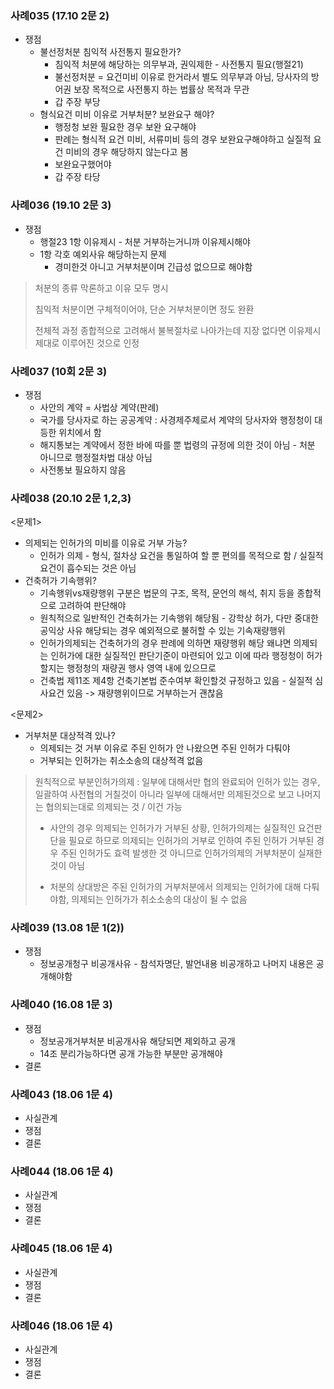 ### 사례035 (17.10 2문 2)
* 쟁점
  * 불선정처분 침익적 사전통지 필요한가?
    * 침익적 처분에 해당하는 의무부과, 권익제한 - 사전통지 필요(행절21)
    * 불선정처분 = 요건미비 이유로 한거라서 별도 의무부과 아님, 당사자의 방어권 보장 목적으로 사전통지 하는 법률상 목적과 무관
    * 갑 주장 부당
  * 형식요건 미비 이유로 거부처분? 보완요구 해야?
    * 행정청 보완 필요한 경우 보완 요구해야
    * 판례는 형식적 요건 미비, 서류미비 등의 경우 보완요구해야하고 실질적 요건 미비의 경우 해당하지 않는다고 봄
    * 보완요구했어야
    * 갑 주장 타당


### 사례036 (19.10 2문 3)
* 쟁점
  * 행절23 1항 이유제시 - 처분 거부하는거니까 이유제시해야
  * 1항 각호 예외사유 해당하는지 문제
    * 경미한것 아니고 거부처분이며 긴급성 없으므로 해야함
> 처분의 종류 막론하고 이유 모두 명시
> 
> 침익적 처분이면 구체적이어야, 단순 거부처분이면 정도 완환
>
> 전체적 과정 종합적으로 고려해서 불복절차로 나아가는데 지장 없다면 이유제시 제대로 이루어진 것으로 인정


### 사례037 (10회 2문 3)
* 쟁점
  * 사안의 계약 = 사법상 계약(판례)
  * 국가를 당사자로 하는 공공계약 : 사경제주체로서 계약의 당사자와 행정청이 대등한 위치에서 함
  * 해지통보는 계약에서 정한 바에 따를 뿐 법령의 규정에 의한 것이 아님 - 처분 아니므로 행정절차법 대상 아님
  * 사전통보 필요하지 않음


### 사례038 (20.10 2문 1,2,3)
<문제1>
* 의제되는 인허가의 미비를 이유로 거부 가능?
  * 인허가 의제 - 형식, 절차상 요건을 통일하여 할 뿐 편의를 목적으로 함 / 실질적 요건이 흡수되는 것은 아님
* 건축허가 기속행위?
  * 기속행위vs재량행위 구분은 법문의 구조, 목적, 문언의 해석, 취지 등을 종합적으로 고려하여 판단해야
  * 원칙적으로 일반적인 건축허가는 기속행위 해당됨 - 강학상 허가, 다만 중대한 공익상 사유 해당되는 경우 예외적으로 불허할 수 있는 기속재량행위
  * 인허가의제되는 건축허가의 경우 판례에 의하면 재량행위 해당 왜냐면 의제되는 인허가에 대한 실질적인 판단기준이 마련되어 있고 이에 따라 행정청이 허가할지는 행정청의 재량권 행사 영역 내에 있으므로
  * 건축법 제11조 제4항 건축기본법 준수여부 확인할것 규정하고 있음 - 실질적 심사요건 있음 -> 재량행위이므로 거부하는거 괜찮음
  
<문제2>
* 거부처분 대상적격 있나?
  * 의제되는 것 거부 이유로 주된 인허가 안 나왔으면 주된 인허가 다퉈야
  * 거부되는 인허가는 취소소송의 대상적격 없음
  
> 원칙적으로 부분인허가의제 : 일부에 대해서만 협의 완료되어 인허가 있는 경우, 일괄하여 사전협의 거칠것이 아니라 일부에 대해서만 의제된것으로 보고 나머지는 협의되는대로 의제되는 것 / 이건 가능
> 
>  * 사안의 경우 의제되는 인허가가 거부된 상황, 인허가의제는 실질적인 요건판단을 필요로 하므로 의제되는 인허가의 거부로 인하여 주된 인허가 거부된 경우 주된 인허가도 효력 발생한 것 아니므로 인허가의제의 거부처분이 실재한 것이 아님
> 
>  * 처분의 상대방은 주된 인허가의 거부처분에서 의제되는 인허가에 대해 다퉈야함, 의제되는 인허가가 취소소송의 대상이 될 수 없음



### 사례039 (13.08 1문 1(2))
* 쟁점
  * 정보공개청구 비공개사유 - 참석자명단, 발언내용 비공개하고 나머지 내용은 공개해야함


### 사례040 (16.08 1문 3)
* 쟁점
  * 정보공개거부처분 비공개사유 해당되면 제외하고 공개
  * 14조 분리가능하다면 공개 가능한 부분만 공개해야
* 결론


### 사례043 (18.06 1문 4)
* 사실관계
* 쟁점
* 결론


### 사례044 (18.06 1문 4)
* 사실관계
* 쟁점
* 결론


### 사례045 (18.06 1문 4)
* 사실관계
* 쟁점
* 결론


### 사례046 (18.06 1문 4)
* 사실관계
* 쟁점
* 결론
